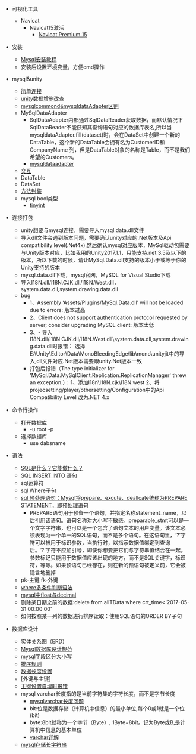 *   可视化工具
    *   Navicat
        *   Navicat15激活
            *   [Navicat Premium 15 ](https://www.cnblogs.com/no-celery/p/14824579.html)
*   安装
    *   [Mysql安装教程](https://zhuanlan.zhihu.com/p/188416607)
    *   安装后设置环境变量，方便cmd操作
*   mysql&unity
    *   [简单连接](https://zhuanlan.zhihu.com/p/28401873)
    *   [unity数据增删改查](https://blog.csdn.net/qq_14942529/article/details/103891634)
    *   [mysqlcommond&mysqldataAdapter区别](https://blog.csdn.net/qq_39657909/article/details/80615355)
    *   MySqlDataAdapter
        *   SqlDataAdapter内部通过SqlDataReader获取数据，而默认情况下SqlDataReader不能获知其查询语句对应的数据库表名,所以当mysqldataAdapter.fill(dataset)时，会在DataSet中创建一个新的DataTable，这个新的DataTable会拥有名为CustomerID和CompanyName 列，但是DataTable对象的名称是Table，而不是我们希望的Customers。
        *   [mysqldataadapter](https://blog.csdn.net/gatieme/article/details/20695853)
    *   [交互](https://blog.csdn.net/wks310/article/details/86543891)
    *   DataTable
    *   DataSet
    *   [方法封装](https://www.programminghunter.com/article/362126543/)
    *   mysql bool类型
        *   [tinyint](https://blog.csdn.net/mint6/article/details/78036090)
*   连接打包
    * unity想要与mysql连接，需要导入mysql.data.dll文件
    * 导入dll文件会遇到版本问题，需要确认unity对应的.Net版本及Api compatibility level(.Net4x),然后确认mysql对应版本，MySql驱动包需要与Unity版本对应，比如我用的Unity2017.1.1，只能支持.net 3.5及以下的版本，所以下载的时候，请让MySql.Data.dll支持的版本小于或等于你的Unity支持的版本
    * mysql.data.dll下载，mysql官网，MySQL for Visual Studio下载
    * 导入I18N.dll/I18N.CJK.dll/I18N.West.dll，system.data.dll,system.drawing.data.dll
    * bug
      * 1、Assembly ‘Assets/Plugins/MySql.Data.dll’ will not be loaded due to errors:  版本过高
      * 2、Client does not support authentication protocol requested by server; consider upgrading MySQL client:  版本太低
      * 3、- 导入I18N.dll/I18N.CJK.dll/I18N.West.dll\system.data.dll,system.drawing.data.dll时报错：  选择E:\Unity\Editor\Data\MonoBleedingEdge\lib\mono\unityjit中的导入,dll文件对应.Net版本需要跟unity.Net版本一致  
      * 打包后报错（The type initializer for 'MySql.Data.MySqlClient.Replication.ReplicationManager' threw an exception.）：1、添加I18n\I18N.cjk\I18N.west
        2、将projecsetting/player/othersetting/Configuration中的Api Compatibility Level 改为.NET 4.x

*   命令行操作
    *   打开数据库
        *   \-u root -p
    *   选择数据库
        *   use dabsname

*   语法
    *   [SQL是什么？它能做什么？](http://c.biancheng.net/view/7566.html)
    *   [SQL INSERT INTO 语句 ](https://www.runoob.com/sql/sql-insert.html)
    *   sql运算符
    *   sql Where子句
    *   [sql 预处理语句：Mysql将prepare、excute、deallcate统称为PREPARE STATEMENT，即预处理语句](https://www.cnblogs.com/geaozhang/p/9891338.html)
        *   PREPARE语句用于预备一个语句，并指定名称statement_name，以后引用该语句。语句名称对大小写不敏感。preparable_stmt可以是一个文字字符串，也可以是一个包含了语句文本的用户变量。该文本必须表现为一个单一的SQL语句，而不是多个语句。在这语句里，‘?’字符可以被用于标识参数，当执行时，以指示数据值绑定到查询后。‘?’字符不应加引号，即使你想要把它们与字符串值结合在一起。参数标记只能用于数据值应该出现的地方，而不是SQL关键字，标识符，等等。如果预语句已经存在，则在新的预语句被定义前，它会被隐含地删掉
    *   pk-主键  fk-外键
    *   [where多条件判断语法](https://blog.csdn.net/liuying_1001/article/details/37700883)
    *   [mysql中float与decimal](https://blog.csdn.net/donghaixiaolongwang/article/details/74905954) 
    *   删除某日期之前的数据:delete from allTData where crt_time<'2017-05-31 00:00:00'
    *   如何按照某一列的数据进行排序读取：使用SQL语句的ORDER BY子句
*   数据库设计
    *   实体关系图（ERD）
    *   [Mysql数据库设计规范](https://www.cnblogs.com/xuliuzai/p/13796453.html)
    *   [mysql字段区分大小写](https://blog.csdn.net/clapAlong/article/details/118797101)
    *   [排序规则](https://blog.csdn.net/leoxyk/article/details/99855608)
    *   [数据长度设置](https://blog.csdn.net/qq_43470725/article/details/123411822)
    *   [外键与主键]
    *   [主键设置自增时报错](https://blog.csdn.net/ghjzzhg/article/details/77606251)
    *   mysql varchar长度指的是当前字符集的字符长度，而不是字节长度
        *   [mysqlvarchar长度问题](https://segmentfault.com/q/1010000003040054)
        *   bit:位是数据存储（计算机中信息）的最小单位,每个0或1就是一个位(bit)
        *   byte:8bit就称为一个字节（Byte）, 1Byte=8bit。记为Byte或B,是计算机中信息的基本单位
        *   [varchar详解](https://www.cnblogs.com/zhuyeshen/p/11642211.html)
    *   [mysql存储长字符串](https://blog.csdn.net/wuxiaolongah/article/details/120069756)